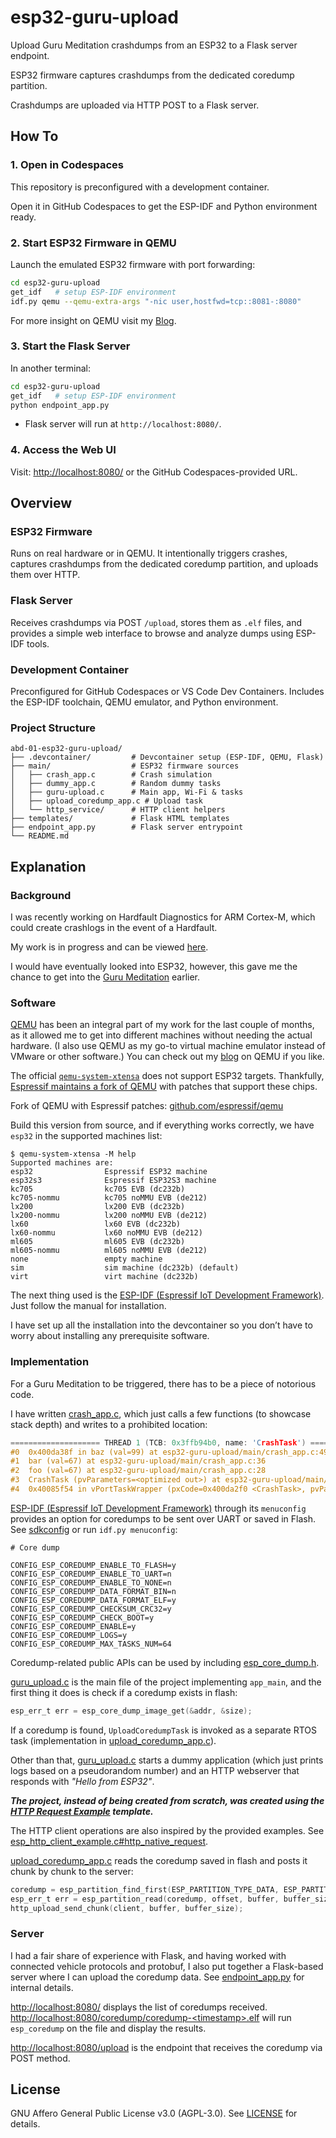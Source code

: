 # esp32-guru-upload

Upload Guru Meditation crashdumps from an ESP32 to a Flask server endpoint.

ESP32 firmware captures crashdumps from the dedicated coredump partition.

Crashdumps are uploaded via HTTP POST to a Flask server.

## How To

### 1. Open in Codespaces

This repository is preconfigured with a development container.

Open it in GitHub Codespaces to get the ESP-IDF and Python environment ready.

### 2. Start ESP32 Firmware in QEMU

Launch the emulated ESP32 firmware with port forwarding:

```bash
cd esp32-guru-upload
get_idf   # setup ESP-IDF environment
idf.py qemu --qemu-extra-args "-nic user,hostfwd=tcp::8081-:8080"
```

For more insight on QEMU visit my [Blog](https://abd-01.github.io/posts/2025-07-15-QEMU/).

### 3. Start the Flask Server

In another terminal:

```bash
cd esp32-guru-upload
get_idf   # setup ESP-IDF environment
python endpoint_app.py
```

* Flask server will run at `http://localhost:8080/`.

### 4. Access the Web UI

Visit:
[http://localhost:8080/](http://localhost:8080/) or the GitHub Codespaces-provided URL.

## Overview

### ESP32 Firmware

Runs on real hardware or in QEMU. It intentionally triggers crashes, captures crashdumps from the dedicated coredump partition, and uploads them over HTTP.

### Flask Server

Receives crashdumps via POST `/upload`, stores them as `.elf` files, and provides a simple web interface to browse and analyze dumps using ESP-IDF tools.

### Development Container

Preconfigured for GitHub Codespaces or VS Code Dev Containers. Includes the ESP-IDF toolchain, QEMU emulator, and Python environment.

### Project Structure

```
abd-01-esp32-guru-upload/
├── .devcontainer/         # Devcontainer setup (ESP-IDF, QEMU, Flask)
├── main/                  # ESP32 firmware sources
│   ├── crash_app.c        # Crash simulation
│   ├── dummy_app.c        # Random dummy tasks
│   ├── guru-upload.c      # Main app, Wi-Fi & tasks
│   ├── upload_coredump_app.c # Upload task
│   └── http_service/      # HTTP client helpers
├── templates/             # Flask HTML templates
├── endpoint_app.py        # Flask server entrypoint
└── README.md
```

## Explanation

### Background

I was recently working on Hardfault Diagnostics for ARM Cortex-M, which could create crashlogs in the event of a Hardfault.

My work is in progress and can be viewed [here](https://github.com/ABD-01/symmetric-pancake).

I would have eventually looked into ESP32, however, this gave me the chance to get into the [Guru Meditation](https://docs.espressif.com/projects/esp-idf/en/stable/esp32/api-guides/fatal-errors.html) earlier.

### Software

[QEMU](https://www.qemu.org/docs/master/) has been an integral part of my work for the last couple of months, as it allowed me to get into different machines without needing the actual hardware. (I also use QEMU as my go-to virtual machine emulator instead of VMware or other software.) You can check out my [blog](https://abd-01.github.io/posts/2025-07-15-QEMU/) on QEMU if you like.

The official [`qemu-system-xtensa`](https://www.qemu.org/docs/master/system/target-xtensa.html) does not support ESP32 targets. Thankfully, [Espressif maintains a fork of QEMU](https://github.com/espressif/esp-toolchain-docs/blob/main/qemu/README.md) with patches that support these chips.

Fork of QEMU with Espressif patches: [github.com/espressif/qemu](https://github.com/espressif/qemu)

Build this version from source, and if everything works correctly, we have `esp32` in the supported machines list:

```
$ qemu-system-xtensa -M help
Supported machines are:
esp32                Espressif ESP32 machine
esp32s3              Espressif ESP32S3 machine
kc705                kc705 EVB (dc232b)
kc705-nommu          kc705 noMMU EVB (de212)
lx200                lx200 EVB (dc232b)
lx200-nommu          lx200 noMMU EVB (de212)
lx60                 lx60 EVB (dc232b)
lx60-nommu           lx60 noMMU EVB (de212)
ml605                ml605 EVB (dc232b)
ml605-nommu          ml605 noMMU EVB (de212)
none                 empty machine
sim                  sim machine (dc232b) (default)
virt                 virt machine (dc232b)
```

The next thing used is the [ESP-IDF (Espressif IoT Development Framework)](https://github.com/espressif/esp-idf). Just follow the manual for installation.

I have set up all the installation into the devcontainer so you don’t have to worry about installing any prerequisite software.

### Implementation

For a Guru Meditation to be triggered, there has to be a piece of notorious code.

I have written [crash\_app.c](main/crash_app.c), which just calls a few functions (to showcase stack depth) and writes to a prohibited location:

```c
==================== THREAD 1 (TCB: 0x3ffb94b0, name: 'CrashTask') =====================
#0  0x400da38f in baz (val=99) at esp32-guru-upload/main/crash_app.c:49
#1  bar (val=67) at esp32-guru-upload/main/crash_app.c:36
#2  foo (val=67) at esp32-guru-upload/main/crash_app.c:28
#3  CrashTask (pvParameters=<optimized out>) at esp32-guru-upload/main/crash_app.c:20
#4  0x40085f54 in vPortTaskWrapper (pxCode=0x400da2f0 <CrashTask>, pvParameters=0x0) at esp-idf/components/freertos/FreeRTOS-Kernel/portable/xtensa/port.c:139
```

[ESP-IDF (Espressif IoT Development Framework)](https://github.com/espressif/esp-idf) through its `menuconfig` provides an option for coredumps to be sent over UART or saved in Flash. See [sdkconfig](./sdkconfig) or run `idf.py menuconfig`:

```
# Core dump

CONFIG_ESP_COREDUMP_ENABLE_TO_FLASH=y
CONFIG_ESP_COREDUMP_ENABLE_TO_UART=n
CONFIG_ESP_COREDUMP_ENABLE_TO_NONE=n
CONFIG_ESP_COREDUMP_DATA_FORMAT_BIN=n
CONFIG_ESP_COREDUMP_DATA_FORMAT_ELF=y
CONFIG_ESP_COREDUMP_CHECKSUM_CRC32=y
CONFIG_ESP_COREDUMP_CHECK_BOOT=y
CONFIG_ESP_COREDUMP_ENABLE=y
CONFIG_ESP_COREDUMP_LOGS=y
CONFIG_ESP_COREDUMP_MAX_TASKS_NUM=64
```

Coredump-related public APIs can be used by including [esp\_core\_dump.h](https://github.com/espressif/esp-idf/blob/master/components/espcoredump/include/esp_core_dump.h).

[guru\_upload.c](main/guru-upload.c) is the main file of the project implementing `app_main`, and the first thing it does is check if a coredump exists in flash:

```c
esp_err_t err = esp_core_dump_image_get(&addr, &size);
```

If a coredump is found, `UploadCoredumpTask` is invoked as a separate RTOS task (implementation in [upload\_coredump\_app.c](main/upload_coredump_app.c)).

Other than that, [guru\_upload.c](main/guru-upload.c) starts a dummy application (which just prints logs based on a pseudorandom number) and an HTTP webserver that responds with *"Hello from ESP32"*.

***The project, instead of being created from scratch, was created using the [HTTP Request Example](https://github.com/espressif/esp-idf/tree/master/examples/protocols/http_request) template.***

The HTTP client operations are also inspired by the provided examples.
See [esp\_http\_client\_example.c#http\_native\_request](https://github.com/espressif/esp-idf/blob/f38b8fec92a0e389b733cb4fbf49be86e5144333/examples/protocols/esp_http_client/main/esp_http_client_example.c#L763-L792).

[upload\_coredump\_app.c](main/upload_coredump_app.c) reads the coredump saved in flash and posts it chunk by chunk to the server:

```c
coredump = esp_partition_find_first(ESP_PARTITION_TYPE_DATA, ESP_PARTITION_SUBTYPE_DATA_COREDUMP, NULL);
esp_err_t err = esp_partition_read(coredump, offset, buffer, buffer_size);
http_upload_send_chunk(client, buffer, buffer_size);
```

### Server

I had a fair share of experience with Flask, and having worked with connected vehicle protocols and protobuf, I also put together a Flask-based server where I can upload the coredump data. See [endpoint\_app.py](./endpoint_app.py) for internal details.

[http://localhost:8080/](http://localhost:8080/) displays the list of coredumps received.
[http://localhost:8080/coredump/coredump-\<timestamp>.elf](http://localhost:8080/) will run `esp_coredump` on the file and display the results.

[http://localhost:8080/upload](http://localhost:8080/) is the endpoint that receives the coredump via POST method.

## License

GNU Affero General Public License v3.0 (AGPL-3.0). See [LICENSE](LICENSE) for details.